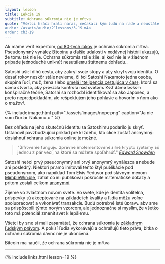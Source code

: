 ```yaml
---
layout: lesson
title: Lekcia 19
subtitle: Ochrana súkromia nie je mŕtva
quote: "Všetci hráči hrali naraz, nečakali kým budú na rade a neustále sa hádali kričiac po sebe a o pár minút sa kráľovná rozzúrila a každú chvíľu kričala \"dolu s jeho hlavou!\" alebo \"dolu s jej hlavou!\"
audio: /assets/audio/21lessons/3-19.m4a
order: ch3-19
---
```


Ak máme veriť expertom, [od 80-tych rokov] je ochrana súkromia mŕtva. 
Pseudonymný vynález Bitcoinu a ďalšie udalosti v nedávnej histórii ukazujú, 
že tomu tak nie je. Ochrana súkromia stále žije, aj keď nie je v žiadnom 
prípade jednoduché uniknúť nesutálemu štátnemu dohľadu..

Satoshi ušiel dlhú cestu, aby zakryl svoje stopy a aby skryl svoju identitu. 
O desať rokov neskôr stále nevieme, či bol Satoshi Nakamoto jedna osoba, 
skupina ľudí, muž, žena alebo [umelá inteligencia cestujúca v čase], ktorá sa 
sama stvorila, aby prevzala kontrolu nad svetom. Keď dáme bokom konšpiračné teórie, 
Satoshi sa rozhodol identifikovať sa ako Japonec, a preto nepredpokladám, 
ale rešpektujem jeho pohlavie a hovorím o ňom ako o *mužovi*.

{% include image.html path="./assets/images/nope.png" caption="Ja nie som Dorian Nakamoto." %}

Bez ohľadu na jeho skutočnú identitu sa Satoshimu podarilo ju skryť. Ustanovil 
povzbudzujúci príklad pre každého, kto chce zostať anonymný: dosiahnuť ochranu 
súkromia online je možné.

> "Šifrovanie funguje. Správne implementované silné krypto systémy sú jednou 
> z pár vecí, na ktoré sa môžete spoľahnúť."
> <cite>[Edward Snowden]</cite>

Satoshi nebol prvý pseudonymný ani prvý anonymný vynálezca a nebude 
ani posledný. Niektorí priamo imitovali tento štýl publikácie pod 
pseudonymom, ako napríklad Tom Elvis Yedusor pod slávnym menom 
[MimbleWimble], zatiaľ čo iní publikovali pokročilé matematické dôkazy 
a pritom zostali celkom [anonymní].

Žijeme vo zvláštnom novom svete. Vo svete, kde je identita voliteľná, 
príspevky sú akceptované na základe ich kvality a ľudia môžu voľne 
spolupracovať a vykonávať transakcie. Budú potrebné isté úpravy, aby sme 
sa prispôsobili týmto novým vzorcom, ale jednoznačne si myslím, že všetko 
toto má potenciál zmeniť svet k lepšiemu.

Všetci by sme si mali zapamätať, že ochrana súkromia je [základným ľudským 
právom]. A pokiaľ ľudia vykonávajú a ochraňujú tieto práva, bitka o ochranu 
súkromia dávno nie je ukončená. 

Bitcoin ma naučil, že ochrana súkromia nie je mŕtva.

---

{% include links.html lesson=19 %}

[od 80-tych rokov]: https://books.google.com/ngrams/graph?content=privacy+is+dead&year_start=1970&year_end=2019&corpus=15&smoothing=3&share=&direct_url=t1%3B%2Cprivacy%20is%20dead%3B%2Cc0
[umelá inteligencia cestujúca v čase]: https://blockchain24-7.com/is-crypto-creator-a-time-travelling-ai/
["I am not Dorian Nakamoto."]: http://p2pfoundation.ning.com/forum/topics/bitcoin-open-source?commentId=2003008%3AComment%3A52186
[Edward Snowden]: https://www.theguardian.com/world/2013/jun/17/edward-snowden-nsa-files-whistleblower
[MimbleWimble]: https://github.com/mimblewimble/docs/wiki/MimbleWimble-Origin
[anonymní]: https://oeis.org/A180632/a180632.pdf
[základným ľudským právom]: http://www.un.org/en/universal-declaration-human-rights/

<!-- Wikipedia -->
[alice]: https://en.wikipedia.org/wiki/Alice%27s_Adventures_in_Wonderland
[carroll]: https://en.wikipedia.org/wiki/Lewis_Carroll
